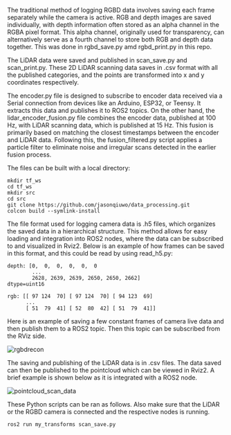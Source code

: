 The traditional method of logging RGBD data involves saving each frame separately while the camera is active. RGB and depth images are saved individually, with depth information often stored as an alpha channel in the RGBA pixel format. This alpha channel, originally used for transparency, can alternatively serve as a fourth channel to store both RGB and depth data together. This was done in rgbd_save.py amd rgbd_print.py in this repo. 

The LiDAR data were saved and published in scan_save.py and scan_print.py. These 2D LiDAR scanning data saves in .csv format with all the published categories, and the points are transformed into x and y coordinates respectively. 

The encoder.py file is designed to subscribe to encoder data received via a Serial connection from devices like an Arduino, ESP32, or Teensy. It extracts this data and publishes it to ROS2 topics. On the other hand, the lidar_encoder_fusion.py file combines the encoder data, published at 100 Hz, with LiDAR scanning data, which is published at 15 Hz. This fusion is primarily based on matching the closest timestamps between the encoder and LiDAR data. Following this, the fusion_filtered.py script applies a particle filter to eliminate noise and irregular scans detected in the earlier fusion process.

The files can be built with a local directory: 

```
mkdir tf_ws
cd tf_ws
mkdir src
cd src 
git clone https://github.com/jasonqiuwo/data_processing.git 
colcon build --symlink-install 
```

The file format used for logging camera data is .h5 files, which organizes the saved data in a hierarchical structure. This method allows for easy loading and integration into ROS2 nodes, where the data can be subscribed to and visualized in Rviz2. Below is an example of how frames can be saved in this format, and this could be read by using read_h5.py:

```
depth: [0,  0,  0,  0,  0,  0
        ...
        2628, 2639, 2639, 2650, 2650, 2662]
dtype=uint16

rgb: [[ 97 124  70] [ 97 124  70] [ 94 123  69]
      ...
      [ 51  79  41] [ 52  80  42] [ 51  79  41]]
```

Here is an example of saving a few constant frames of camera live data and then publish them to a ROS2 topic. Then this topic can be subscribed from the RViz side. 

![rgbdrecon](https://github.com/user-attachments/assets/9c77b762-085a-4c21-90dd-fbb8f23bad20)


The saving and publishing of the LiDAR data is in .csv files. The data saved can then be published to the pointcloud which can be viewed in Rviz2. A brief example is shown below as it is integrated with a ROS2 node. 

![pointcloud_scan_data](https://github.com/user-attachments/assets/ebbbccc2-261f-440d-a573-4382562f5d3f)


These Python scripts can be ran as follows. Also make sure that the LiDAR or the RGBD camera is connected and the respective nodes is running. 
```
ros2 run my_transforms scan_save.py
```

